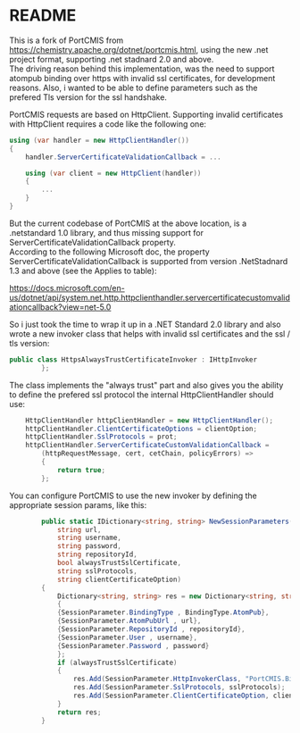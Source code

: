 # README

This is a fork of PortCMIS from <https://chemistry.apache.org/dotnet/portcmis.html>, using the new .net project format, supporting .net stadnard 2.0 and above.  
The driving reason behind this implementation, was the need to support atompub binding over https with invalid ssl certificates, for development reasons.
Also, i wanted to be able to define parameters such as the prefered Tls version for the ssl handshake.

PortCMIS requests are based on HttpClient. Supporting invalid certificates with HttpClient requires a code like the following one:

```csharp
using (var handler = new HttpClientHandler())
{
    handler.ServerCertificateValidationCallback = ...

    using (var client = new HttpClient(handler))
    {
        ...
    }
}
```

But the current codebase of PortCMIS at the above location, is a .netstandard 1.0 library, and thus missing support for ServerCertificateValidationCallback property.  
According to the following Microsoft doc, the property ServerCertificateValidationCallback is supported from version .NetStadnard 1.3 and above (see the Applies to table):

<https://docs.microsoft.com/en-us/dotnet/api/system.net.http.httpclienthandler.servercertificatecustomvalidationcallback?view=net-5.0>

So i just took the time to wrap it up in a .NET Standard 2.0 library and also wrote a new invoker class that helps with invalid ssl certificates and the ssl / tls version:

```csharp
public class HttpsAlwaysTrustCertificateInvoker : IHttpInvoker
        };
```

The class implements the "always trust" part and also gives you the ability to define the prefered ssl protocol the internal HttpClientHandler should use:

```csharp
    HttpClientHandler httpClientHandler = new HttpClientHandler();
    httpClientHandler.ClientCertificateOptions = clientOption;
    httpClientHandler.SslProtocols = prot;
    httpClientHandler.ServerCertificateCustomValidationCallback =
        (httpRequestMessage, cert, cetChain, policyErrors) =>
        {
            return true;
        };
```

You can configure PortCMIS to use the new invoker by defining the appropriate session params, like this:

```csharp
        public static IDictionary<string, string> NewSessionParameters(
            string url,
            string username,
            string password,
            string repositoryId,
            bool alwaysTrustSslCertificate,
            string sslProtocols,
            string clientCertificateOption)
        {
            Dictionary<string, string> res = new Dictionary<string, string>()
            {
            {SessionParameter.BindingType , BindingType.AtomPub},
            {SessionParameter.AtomPubUrl , url},
            {SessionParameter.RepositoryId , repositoryId},
            {SessionParameter.User , username},
            {SessionParameter.Password , password}
            };
            if (alwaysTrustSslCertificate)
            {
                res.Add(SessionParameter.HttpInvokerClass, "PortCMIS.Binding.Http.HttpsAlwaysTrustCertificateInvoker");
                res.Add(SessionParameter.SslProtocols, sslProtocols);
                res.Add(SessionParameter.ClientCertificateOption, clientCertificateOption);
            }
            return res;
        }
```
